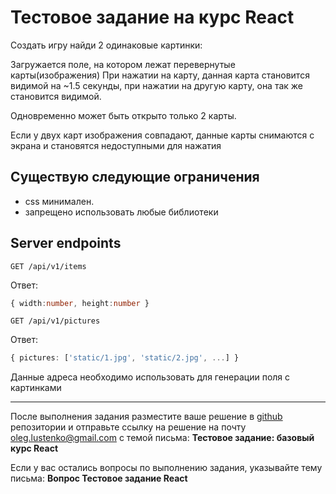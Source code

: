 # Тестовое задание на курс React

Создать игру найди 2 одинаковые картинки:

Загружается поле, на котором лежат перевернутые карты(изображения)
При нажатии на карту, данная карта становится видимой на ~1.5 секунды, при нажатии на другую карту, она так же становится видимой.

Одновременно может быть открыто только 2 карты.

Если у двух карт изображения совпадают, данные карты снимаются с экрана и становятся недоступными для нажатия

## Существую следующие ограничения

- css минимален.
- запрещено использовать любые библиотеки

## Server endpoints

`GET /api/v1/items`

Ответ:
```ts
{ width:number, height:number }
```

`GET /api/v1/pictures`

Ответ:
```ts
{ pictures: ['static/1.jpg', 'static/2.jpg', ...] }
```

Данные адреса необходимо использовать для генерации поля с картинками

---

После выполнения задания разместите ваше решение в [github]() репозитории и отправьте ссылку на решение на почту oleg.lustenko@gmail.com c темой письма: <strong>Тестовое задание: базовый курс React</strong>

Если у вас остались вопросы по выполнению задания, указывайте тему письма: <strong>Вопрос Тестовое задание React</strong>
